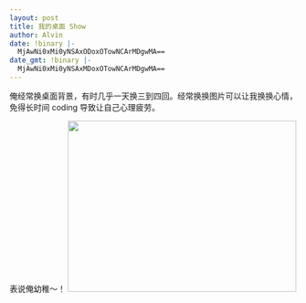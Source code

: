 ```yaml
---
layout: post
title: 我的桌面 Show
author: Alvin
date: !binary |-
  MjAwNi0xMi0yNSAxODoxOTowNCArMDgwMA==
date_gmt: !binary |-
  MjAwNi0xMi0yNSAxMDoxOTowNCArMDgwMA==
---
```

俺经常换桌面背景，有时几乎一天换三到四回。经常换换图片可以让我换换心情，免得长时间 coding 导致让自己心理疲劳。

表说俺幼稚～！
<a href="http://photo4.yupoo.com/20061225/182059_1822464063_xgshlvjl.jpg"><img width="400" src="http://photo4.yupoo.com/20061225/182059_1822464063_xgshlvjl.jpg" height="300" /></a>
